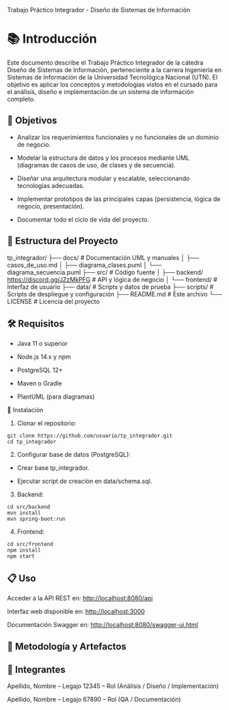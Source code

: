 Trabajo Práctico Integrador - Diseño de Sistemas de Información

# 📚 Introducción

Este documento describe el Trabajo Práctico Integrador de la cátedra Diseño de Sistemas de Información, perteneciente a la carrera Ingeniería en Sistemas de Información de la Universidad Tecnológica Nacional (UTN). El objetivo es aplicar los conceptos y metodologías vistos en el cursado para el análisis, diseño e implementación de un sistema de información completo.

## 🎯 Objetivos

- Analizar los requerimientos funcionales y no funcionales de un dominio de negocio.

- Modelar la estructura de datos y los procesos mediante UML (diagramas de casos de uso, de clases y de secuencia).

- Diseñar una arquitectura modular y escalable, seleccionando tecnologías adecuadas.

- Implementar prototipos de las principales capas (persistencia, lógica de negocio, presentación).

- Documentar todo el ciclo de vida del proyecto.

## 📂 Estructura del Proyecto

tp_integrador/
├── docs/ # Documentación UML y manuales
│ ├── casos_de_uso.md
│ ├── diagrama_clases.puml
│ └── diagrama_secuencia.puml
├── src/ # Código fuente
│ ├── backend/ <https://discord.gg/JZzMkPFG> # API y lógica de negocio
│ └── frontend/ # Interfaz de usuario
├── data/ # Scripts y datos de prueba
├── scripts/ # Scripts de despliegue y configuración
├── README.md # Este archivo
└── LICENSE # Licencia del proyecto

## 🛠️ Requisitos

- Java 11 o superior

- Node.js 14.x y npm

- PostgreSQL 12+

- Maven o Gradle

- PlantUML (para diagramas)

🚀 Instalación

1. Clonar el repositorio:

```
git clone https://github.com/usuario/tp_integrador.git
cd tp_integrador
```

2. Configurar base de datos (PostgreSQL):

- Crear base tp_integrador.

- Ejecutar script de creación en data/schema.sql.

3. Backend:

```
cd src/backend
mvn install
mvn spring-boot:run
```

4. Frontend:

```
cd src/frontend
npm install
npm start
```

## 📋 Uso

Acceder a la API REST en: <http://localhost:8080/api>

Interfaz web disponible en: <http://localhost:3000>

Documentación Swagger en: <http://localhost:8080/swagger-ui.html>

## 🧩 Metodología y Artefactos

## 👥 Integrantes

Apellido, Nombre – Legajo 12345 – Rol (Análisis / Diseño / Implementación)

Apellido, Nombre – Legajo 67890 – Rol (QA / Documentación)

